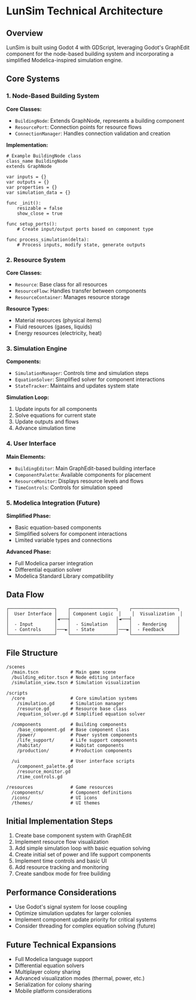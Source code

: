# LunSim Technical Architecture

## Overview

LunSim is built using Godot 4 with GDScript, leveraging Godot's GraphEdit component for the node-based building system and incorporating a simplified Modelica-inspired simulation engine.

## Core Systems

### 1. Node-Based Building System

**Core Classes:**
- `BuildingNode`: Extends GraphNode, represents a building component
- `ResourcePort`: Connection points for resource flows
- `ConnectionManager`: Handles connection validation and creation

**Implementation:**
```gdscript
# Example BuildingNode class
class_name BuildingNode
extends GraphNode

var inputs = {}
var outputs = {}
var properties = {}
var simulation_data = {}

func _init():
    resizable = false
    show_close = true
    
func setup_ports():
    # Create input/output ports based on component type
    
func process_simulation(delta):
    # Process inputs, modify state, generate outputs
```

### 2. Resource System

**Core Classes:**
- `Resource`: Base class for all resources
- `ResourceFlow`: Handles transfer between components
- `ResourceContainer`: Manages resource storage

**Resource Types:**
- Material resources (physical items)
- Fluid resources (gases, liquids)
- Energy resources (electricity, heat)

### 3. Simulation Engine

**Components:**
- `SimulationManager`: Controls time and simulation steps
- `EquationSolver`: Simplified solver for component interactions
- `StateTracker`: Maintains and updates system state

**Simulation Loop:**
1. Update inputs for all components
2. Solve equations for current state
3. Update outputs and flows
4. Advance simulation time

### 4. User Interface

**Main Elements:**
- `BuildingEditor`: Main GraphEdit-based building interface
- `ComponentPalette`: Available components for placement
- `ResourceMonitor`: Displays resource levels and flows
- `TimeControls`: Controls for simulation speed

### 5. Modelica Integration (Future)

**Simplified Phase:**
- Basic equation-based components
- Simplified solvers for component interactions
- Limited variable types and connections

**Advanced Phase:**
- Full Modelica parser integration
- Differential equation solver
- Modelica Standard Library compatibility

## Data Flow

```
┌─────────────────┐    ┌─────────────────┐    ┌─────────────────┐
│  User Interface │    │ Component Logic  │    │  Visualization  │
│                 │◄───┤                 │◄───┤                 │
│  - Input        │    │  - Simulation   │    │  - Rendering    │
│  - Controls     │───►│  - State        │───►│  - Feedback     │
└─────────────────┘    └─────────────────┘    └─────────────────┘
```

## File Structure

```
/scenes
  /main.tscn            # Main game scene
  /building_editor.tscn # Node editing interface
  /simulation_view.tscn # Simulation visualization

/scripts
  /core                 # Core simulation systems
    /simulation.gd      # Simulation manager
    /resource.gd        # Resource base class
    /equation_solver.gd # Simplified equation solver
  
  /components           # Building components
    /base_component.gd  # Base component class
    /power/             # Power system components
    /life_support/      # Life support components
    /habitat/           # Habitat components
    /production/        # Production components
  
  /ui                   # User interface scripts
    /component_palette.gd
    /resource_monitor.gd
    /time_controls.gd

/resources              # Game resources
  /components/          # Component definitions
  /icons/               # UI icons
  /themes/              # UI themes
```

## Initial Implementation Steps

1. Create base component system with GraphEdit
2. Implement resource flow visualization
3. Add simple simulation loop with basic equation solving
4. Create initial set of power and life support components
5. Implement time controls and basic UI
6. Add resource tracking and monitoring
7. Create sandbox mode for free building

## Performance Considerations

- Use Godot's signal system for loose coupling
- Optimize simulation updates for larger colonies
- Implement component update priority for critical systems
- Consider threading for complex equation solving (future)

## Future Technical Expansions

- Full Modelica language support
- Differential equation solvers
- Multiplayer colony sharing
- Advanced visualization modes (thermal, power, etc.)
- Serialization for colony sharing
- Mobile platform considerations 